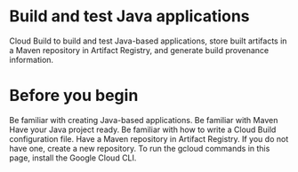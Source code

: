 # Build and test Java applications

Cloud Build to build and test Java-based applications, store built artifacts in a Maven repository in Artifact Registry, and generate build provenance information.

# Before you begin
Be familiar with creating Java-based applications.
Be familiar with Maven
Have your Java project ready.
Be familiar with how to write a Cloud Build configuration file.
Have a Maven repository in Artifact Registry. If you do not have one, create a new repository.
To run the gcloud commands in this page, install the Google Cloud CLI.

